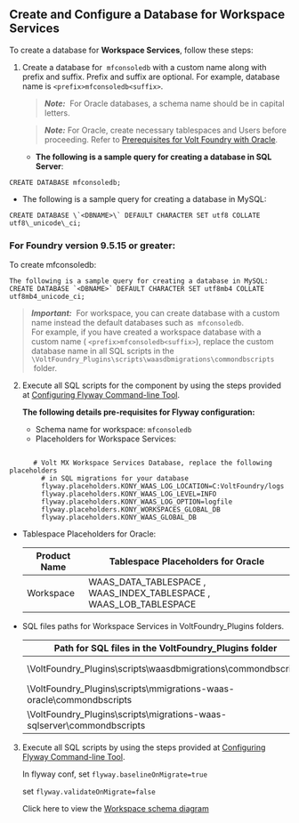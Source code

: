                               

Create and Configure a Database for Workspace Services
------------------------------------------------------

To create a database for **Workspace Services**, follow these steps:

1.  Create a database for  `mfconsoledb` with a custom name along with prefix and suffix. Prefix and suffix are optional. For example, database name is `<prefix>mfconsoledb<suffix>`.
    
    > **_Note:_**  For Oracle databases, a schema name should be in capital letters.
    
    > **_Note:_** For Oracle, create necessary tablespaces and Users before proceeding. Refer to [Prerequisites for Volt Foundry with Oracle](Database_Prerequsites.md#prerequisites-for-volt-mx-foundry-with-oracle).
    
    *   **The following is a sample query for creating a database in SQL Server**:

```
CREATE DATABASE mfconsoledb;
```
        
*   The following is a sample query for creating a database in MySQL:
    
```
CREATE DATABASE \`<DBNAME>\` DEFAULT CHARACTER SET utf8 COLLATE utf8\_unicode\_ci;
```
### For Foundry version 9.5.15 or greater:

To create mfconsoledb:

```
The following is a sample query for creating a database in MySQL: CREATE DATABASE `<DBNAME>` DEFAULT CHARACTER SET utf8mb4 COLLATE utf8mb4_unicode_ci;

```

    
> **_Important:_**  For workspace, you can create database with a custom name instead the default databases such as  `mfconsoledb`.  
For example, if you have created a workspace database with a custom name ( `<prefix>mfconsoledb<suffix>`), replace the custom database name in all SQL scripts in the `\VoltFoundry_Plugins\scripts\waasdbmigrations\commondbscripts`  folder.  
    
2.  Execute all SQL scripts for the component by using the steps provided at [Configuring Flyway Command-line Tool](FlywayNew.md).
    
    **The following details pre-requisites for Flyway configuration:**
    
    *   Schema name for workspace: `mfconsoledb`
    *   Placeholders for Workspace Services:
```

      # Volt MX Workspace Services Database, replace the following placeholders 
        # in SQL migrations for your database
        flyway.placeholders.KONY_WAAS_LOG_LOCATION=C:VoltFoundry/logs
        flyway.placeholders.KONY_WAAS_LOG_LEVEL=INFO
        flyway.placeholders.KONY_WAAS_LOG_OPTION=logfile
        flyway.placeholders.KONY_WORKSPACES_GLOBAL_DB
        flyway.placeholders.KONY_WAAS_GLOBAL_DB
```
  * Tablespace Placeholders for Oracle:
    
    | Product Name | Tablespace Placeholders for Oracle |
    | --- | --- |
    | Workspace | WAAS\_DATA\_TABLESPACE , WAAS\_INDEX\_TABLESPACE , WAAS\_LOB\_TABLESPACE |
        
 * SQL files paths for Workspace Services in VoltFoundry\_Plugins folders.
    
    | Path for SQL files in the VoltFoundry\_Plugins folder | Database | Component |
    | --- | --- | --- |
    | \\VoltFoundry\_Plugins\\scripts\\waasdbmigrations\\commondbscripts | MySQL | Workspace   |
    | \\VoltFoundry\_Plugins\\scripts\\mmigrations-waas-oracle\\commondbscripts | Oracle |
    | \\VoltFoundry\_Plugins\\scripts\\migrations-waas-sqlserver\\commondbscripts | SQL Server |


3.  Execute all SQL scripts by using the steps provided at [Configuring Flyway Command-line Tool](FlywayNew.md).
    
    In flyway conf, set `flyway.baselineOnMigrate=true`
    
    set `flyway.validateOnMigrate=false`
    
    Click here to view the [Workspace schema diagram](Resources/Images/workspace.png)
